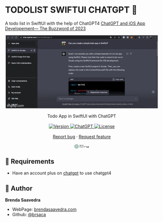 # TODOLIST SWIFTUI CHATGPT 👋

A todo list in SwiftUI with the help of ChatGPT4 [ChatGPT and iOS App Developement— The Buzzword of 2023](https://medium.com/canopas/chatgpt-and-ios-app-developement-the-buzzword-of-2023-c6aa54bfd26d)

<p align="center">
<a href="#">
<img src="images/todo.gif" align="center">
</a>  
<br><br>
     Todo App in SwiftUI with ChatGPT
    <br><br>
    <a href="#">
    <img alt="Version" src="https://img.shields.io/badge/Version-v1.0-red.svg" />
    <a href="https://chat.openai.com/chat?model=gpt-4">
    <img alt="ChatGPT" src="https://img.shields.io/badge/ChatGPT-4.0-blue.svg" />
  </a>
  <a href="#">
    <img alt="License" src="https://img.shields.io/badge/License-MIT-orange.svg" />
  </a>
  <br>
    <br>
    <a href="https://github.com/brenfondeadora/TodoList_SwiftUI_ChatGPT/issues/new">Report bug</a>
    ·
    <a href="https://github.com/brenfondeadora/TodoList_SwiftUI_ChatGPT/issues/new">Request feature</a>
</p>

<p align="center">
<a href="https://chat.openai.com/chat?model=gpt-4">
  <img src="images/chatgpt4.png" align="center" width="10%" >
</a> 
</p>

## 🤖 Requirements

- Have an account plus on [chatgpt](https://chat.openai.com/) to use chatgpt4

## 👤 Author

**Brenda Saavedra**

- WebPage: [brendasaavedra.com](http://brendasaavedra.com)
- Github: [@brsaca](https://github.com/brsaca/)
